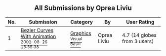 ﻿<div align="center">

## All Submissions by Oprea Liviu

</div>

No.  | Submission | Category | By   | User Rating
---- | ---------- | -------- | ---- | -----------
1 | [Bezier Curves With Animation<br /><sup>2001-08-26 15:55:38</sup>](https://github.com/Planet-Source-Code/oprea-liviu-bezier-curves-with-animation__1-26666) | [Graphics<br /><sup>Visual Basic</sup>](../ByCategory/graphics__1-46.md) | Oprea Liviu | 4.7 (14 globes from 3 users)
